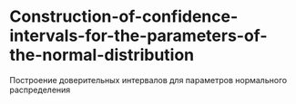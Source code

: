 # Construction-of-confidence-intervals-for-the-parameters-of-the-normal-distribution
Построение доверительных интервалов для параметров нормального распределения
